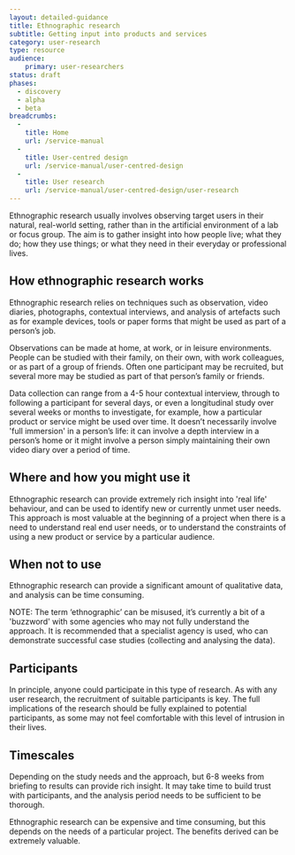 ```yaml
---
layout: detailed-guidance
title: Ethnographic research
subtitle: Getting input into products and services
category: user-research
type: resource
audience:
    primary: user-researchers
status: draft
phases:
  - discovery
  - alpha
  - beta
breadcrumbs:
  -
    title: Home
    url: /service-manual
  -
    title: User-centred design
    url: /service-manual/user-centred-design
  -
    title: User research
    url: /service-manual/user-centred-design/user-research
---
```


Ethnographic research usually involves observing target users in their natural, real-world setting,  rather than in the artificial environment of a lab or focus group. The aim is to gather insight into how people live; what they do; how they use things; or what they need in their everyday or professional lives.

## How ethnographic research works

Ethnographic research relies on techniques such as observation, video diaries, photographs, contextual interviews, and analysis of artefacts such as for example devices, tools or paper forms that might be used as part of a person’s job.

Observations can be made at home, at work, or in leisure environments. People can be studied with their family, on their own, with work colleagues, or as part of a group of friends. Often one participant may be recruited, but several more may be studied as part of that person’s family or friends.

Data collection can range from a 4-5 hour contextual interview, through to following a participant for several days, or even a longitudinal study over several weeks or months to investigate, for example, how a particular product or service might be used over time. It doesn’t necessarily involve 'full immersion' in a person’s life: it can involve a depth interview in a person’s home or it might involve a person simply maintaining their own video diary over a period of time.

## Where and how you might use it

Ethnographic research can provide extremely rich insight into 'real life' behaviour, and can be used to identify new or currently unmet user needs. This approach is most valuable at the beginning of a project when there is a need to understand real end user needs, or to understand the constraints of using a new product or service by a particular audience.

## When not to use

Ethnographic research can provide a significant amount of qualitative data, and analysis can be time consuming.

NOTE: The term ‘ethnographic’ can be misused, it’s currently a bit of a 'buzzword' with some agencies who may not fully understand the approach.  It is recommended that a specialist agency is used, who can demonstrate successful case studies (collecting and analysing the data).

## Participants

In principle, anyone could participate in this type of research. As with any user research, the recruitment of suitable participants is key. The full implications of the research should be fully explained to potential participants, as some may not feel comfortable with this level of intrusion in their lives.

## Timescales

Depending on the study needs and the approach, but 6-8 weeks from briefing to results can provide rich insight. It may take time to build trust with participants, and the analysis period needs to be sufficient to be thorough.

Ethnographic research can be expensive and time consuming, but this depends on the needs of a particular project. The benefits derived can be extremely valuable.
